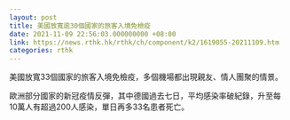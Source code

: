 ```yaml
---
layout: post
title: 美國放寬逾30個國家的旅客入境免檢疫
date: 2021-11-09 22:56:03.000000000 +08:00
link: https://news.rthk.hk/rthk/ch/component/k2/1619055-20211109.htm
categories: rthk
---
```


美國放寬33個國家的旅客入境免檢疫，多個機場都出現親友、情人團聚的情景。

歐洲部分國家的新冠疫情反彈，其中德國過去七日，平均感染率破紀錄，升至每10萬人有超過200人感染，單日再多33名患者死亡。
